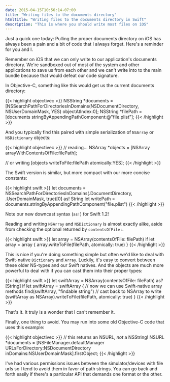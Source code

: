 ```yaml
---
date: 2015-04-15T10:56:14-07:00
title: "Writing files to the documents directory"
htmltitle: "Writing files to the documents directory in Swift"
description: "This is where you should write most files on iOS"
---
```

Just a quick one today: Pulling the proper documents directory on iOS has always been a pain and a bit of code that I always forget. Here's a reminder for you and I.

Remember on iOS that we can only write to our application's documents directory. We're sandboxed out of most of the system and other applications to save us from each other and we can't write into to the main bundle because that would defeat our code signature.

In Objective-C, something like this would get us the current documents directory:

{{< highlight objectivec >}}
NSString *documents = [NSSearchPathForDirectoriesInDomains(NSDocumentDirectory, NSUserDomainMask, YES) objectAtIndex:0];
NSString *filePath = [documents stringByAppendingPathComponent:@"file.plist"];
{{< /highlight >}}

And you typically find this paired with simple serialization of `NSArray` or `NSDictionary` objects:

{{< highlight objectivec >}}
// reading...
NSArray *objects = [NSArray arrayWithContentsOfFile:filePath];

// or writing
[objects writeToFile:filePath atomically:YES];
{{< /highlight >}}

The Swift version is similar, but more compact with our more concise constants:

{{< highlight swift >}}
let documents = NSSearchPathForDirectoriesInDomains(.DocumentDirectory, .UserDomainMask, true)[0] as! String
let writePath = documents.stringByAppendingPathComponent("file.plist")
{{< /highlight >}}

Note our new downcast syntax (`as!`) for Swift 1.2!

Reading and writing `NSArray` and `NSDictionary` is almost exactly alike, aside from checking the optional returned by `contentsOfFile:`.

{{< highlight swift >}}
let array = NSArray(contentsOfFile: filePath)
if let array = array {
    array.writeToFile(filePath, atomically: true)
}
{{< /highlight >}}

This is nice if you're doing something simple but often we'd like to deal with Swift-native `Dictionary` and `Array`. Luckily, it's easy to convert between these older NS-types and our Swift natives. And the objects are much more powerful to deal with if you can cast them into their proper types:

{{< highlight swift >}}
let swiftArray = NSArray(contentsOfFile: filePath) as? [String]
if let swiftArray = swiftArray {
    // now we can use Swift-native array methods
    find(swiftArray, "findable string")
    // cast back to NSArray to write
    (swiftArray as NSArray).writeToFile(filePath, atomically: true)
}
{{< /highlight >}}

That's it. It truly is a wonder that I can't remember it.

Finally, one thing to avoid. You may run into some old Objective-C code that uses this example:

{{< highlight objectivec >}}
// this returns an NSURL, *not* a NSString!
NSURL *documents = [NSFileManager.defaultManager URLsForDirectory:NSDocumentDirectory inDomains:NSUserDomainMask].firstObject;
{{< /highlight >}}

I've had various permissions issues between the simulator/devices with file urls so I tend to avoid them in favor of path strings. You can go back and forth easily if there's a particular API that demands one format or the other.
